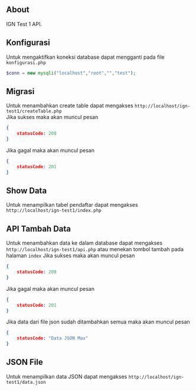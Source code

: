 ## About
IGN Test 1 API.

## Konfigurasi
Untuk mengaktifkan koneksi database dapat mengganti pada file `konfigurasi.php`
```php
$conn = new mysqli("localhost","root","","test");
```

## Migrasi
Untuk menambahkan create table dapat mengakses `http://localhost/ign-test1/createTable.php` <br>
Jika sukses maka akan muncul pesan
```json
{
    statusCode: 200
}  
```
Jika gagal maka akan muncul pesan
```json
{
    statusCode: 201
}  
```

## Show Data
Untuk menampilkan tabel pendaftar dapat mengakses `http://localhost/ign-test1/index.php`

## API Tambah Data
Untuk menambahkan data ke dalam database dapat mengakses `http://localhost/ign-test1/api.php` atau menekan tombol tambah pada halaman `index`
Jika sukses maka akan muncul pesan
```json
{
    statusCode: 200
}  
```
Jika gagal maka akan muncul pesan
```json
{
    statusCode: 201
}  
```
Jika data dari file json sudah ditambahkan semua maka akan muncul pesan
```json
{
    statusCode: "Data JSON Max"
}  
```

## JSON File
Untuk menampilkan data JSON dapat mengakses `http://localhost/ign-test1/data.json`